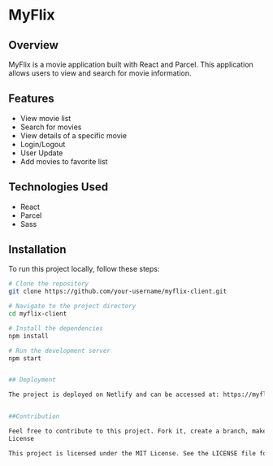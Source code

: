 # MyFlix

## Overview

MyFlix is a movie application built with React and Parcel. This application allows users to view and search for movie information.

## Features

- View movie list
- Search for movies
- View details of a specific movie
- Login/Logout
- User Update
- Add movies to favorite list

## Technologies Used

- React
- Parcel
- Sass

## Installation

To run this project locally, follow these steps:

```sh
# Clone the repository
git clone https://github.com/your-username/myflix-client.git

# Navigate to the project directory
cd myflix-client

# Install the dependencies
npm install

# Run the development server
npm start


## Deployment

The project is deployed on Netlify and can be accessed at: https://myflixmovieverse.netlify.app


##Contribution

Feel free to contribute to this project. Fork it, create a branch, make your changes, and submit a pull request.
License

This project is licensed under the MIT License. See the LICENSE file for more details.
